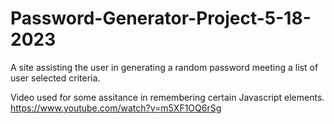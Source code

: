 # Password-Generator-Project-5-18-2023

A site assisting the user in generating a random password meeting a list of user selected criteria.

Video used for some assitance in remembering certain Javascript elements.
https://www.youtube.com/watch?v=m5XF1OQ6rSg